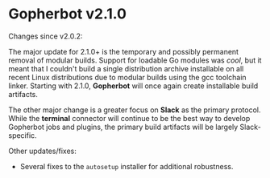 # Gopherbot v2.1.0

Changes since v2.0.2:

The major update for 2.1.0+ is the temporary and possibly permanent removal of modular builds. Support for loadable Go modules was *cool*, but it meant that I couldn't build a single distribution archive installable on all recent Linux distributions due to modular builds using the gcc toolchain linker. Starting with 2.1.0, **Gopherbot** will once again create installable build artifacts.

The other major change is a greater focus on **Slack** as the primary protocol. While the **terminal** connector will continue to be the best way to develop Gopherbot jobs and plugins, the primary build artifacts will be largely Slack-specific.

Other updates/fixes:
* Several fixes to the `autosetup` installer for additional robustness.
